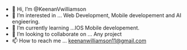 - 👋 Hi, I’m @KeenanVwilliamson
- 👀 I’m interested in ... Web Development, Mobile developement and AI engieering.
- 🌱 I’m currently learning ...IOS Mobile developement. 
- 💞️ I’m looking to collaborate on ... Any project
- 📫 How to reach me ... keenanwilliamson11@gmail.com

<!---
KeenanVwilliamson/KeenanVwilliamson is a ✨ special ✨ repository because its `README.md` (this file) appears on your GitHub profile.
You can click the Preview link to take a look at your changes.
--->
